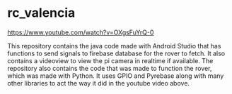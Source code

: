 # rc_valencia
https://www.youtube.com/watch?v=OXgsFuYrQ-0

This repository contains the java code made with Android Studio that has functions to send signals to firebase database for
the rover to fetch. It also contains a videoview to view the pi camera in realtime if available. The repository also contains
the code that was made to function the rover, which was made with Python. It uses GPIO and Pyrebase along with many other libraries
to act the way it did in the youtube video above.
